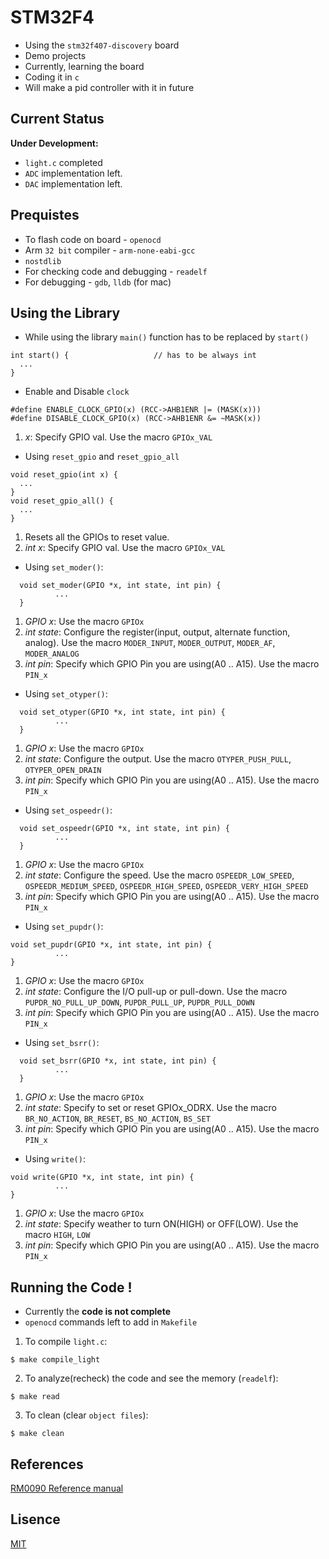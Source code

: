# STM32F4
* Using the `stm32f407-discovery` board
* Demo projects
* Currently, learning the board
* Coding it in `c`
* Will make a pid controller with it in future

## Current Status
**Under Development:**
* `light.c` completed
* `ADC` implementation left.
* `DAC` implementation left.

## Prequistes
* To flash code on board - `openocd`
* Arm `32 bit` compiler - `arm-none-eabi-gcc`
* `nostdlib`
* For checking code and debugging - `readelf`
* For debugging - `gdb`, `lldb` (for mac)

## Using the Library
* While using the library `main()` function has to be replaced by `start()`
```
int start() {                   // has to be always int
  ...
}
```
* Enable and Disable `clock`
```
#define ENABLE_CLOCK_GPIO(x) (RCC->AHB1ENR |= (MASK(x)))
#define DISABLE_CLOCK_GPIO(x) (RCC->AHB1ENR &= ~MASK(x))
```
1. *x*: Specify GPIO val. Use the macro `GPIOx_VAL`
* Using `reset_gpio` and `reset_gpio_all`
```
void reset_gpio(int x) {
  ...
}
void reset_gpio_all() {
  ...
}
```
1. Resets all the GPIOs to reset value.
2. *int x*: Specify GPIO val. Use the macro `GPIOx_VAL`
* Using `set_moder()`:
```
  void set_moder(GPIO *x, int state, int pin) {
          ...
  }
```
1. *GPIO *x**: Use the macro `GPIOx`
2. *int state*: Configure the register(input, output, alternate function, analog). Use the macro `MODER_INPUT`, `MODER_OUTPUT`, `MODER_AF`, `MODER_ANALOG`
3. *int pin*: Specify which GPIO Pin you are using(A0 .. A15). Use the macro `PIN_x`

* Using `set_otyper()`:
```
  void set_otyper(GPIO *x, int state, int pin) {
          ...
  }
```
1. *GPIO *x**: Use the macro `GPIOx`
2. *int state*: Configure the output. Use the macro `OTYPER_PUSH_PULL`, `OTYPER_OPEN_DRAIN`
3. *int pin*: Specify which GPIO Pin you are using(A0 .. A15). Use the macro `PIN_x`

* Using `set_ospeedr()`:
```
  void set_ospeedr(GPIO *x, int state, int pin) {
          ...
  }
```
1. *GPIO *x**: Use the macro `GPIOx`
2. *int state*: Configure the speed. Use the macro `OSPEEDR_LOW_SPEED`, `OSPEEDR_MEDIUM_SPEED`, `OSPEEDR_HIGH_SPEED`, `OSPEEDR_VERY_HIGH_SPEED`
3. *int pin*: Specify which GPIO Pin you are using(A0 .. A15). Use the macro `PIN_x`

* Using `set_pupdr()`:
```
void set_pupdr(GPIO *x, int state, int pin) {
          ...
}
```
1. *GPIO *x**: Use the macro `GPIOx`
2. *int state*: Configure the I/O pull-up or pull-down. Use the macro `PUPDR_NO_PULL_UP_DOWN`, `PUPDR_PULL_UP`, `PUPDR_PULL_DOWN`
3. *int pin*: Specify which GPIO Pin you are using(A0 .. A15). Use the macro `PIN_x`

* Using `set_bsrr()`:
```
  void set_bsrr(GPIO *x, int state, int pin) {
          ...
  }
```
1. *GPIO *x**: Use the macro `GPIOx`
2. *int state*: Specify to set or reset GPIOx_ODRX. Use the macro `BR_NO_ACTION`, `BR_RESET`, `BS_NO_ACTION`, `BS_SET`
3. *int pin*: Specify which GPIO Pin you are using(A0 .. A15). Use the macro `PIN_x`

* Using `write()`:
```
void write(GPIO *x, int state, int pin) {
          ...
}
```
1. *GPIO *x**: Use the macro `GPIOx`
2. *int state*: Specify weather to turn ON(HIGH) or OFF(LOW). Use the macro `HIGH`, `LOW`
3. *int pin*: Specify which GPIO Pin you are using(A0 .. A15). Use the macro `PIN_x`
  
## Running the Code !
* Currently the **code is not complete**
* `openocd` commands left to add in `Makefile`
1. To compile `light.c`:
```
$ make compile_light
```
2. To analyze(recheck) the code and see the memory (`readelf`):
```
$ make read
```
3. To clean (clear `object files`):
```
$ make clean
```

## References
[RM0090 Reference manual](https://www.st.com/resource/en/reference_manual/rm0090-stm32f405415-stm32f407417-stm32f427437-and-stm32f429439-advanced-armbased-32bit-mcus-stmicroelectronics.pdf)

## Lisence
[MIT](https://github.com/vtarale/STM32F4/blob/main/LICENSE)
